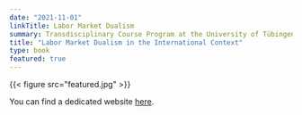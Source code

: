 ```yaml
---
date: "2021-11-01"
linkTitle: Labor Market Dualism
summary: Transdisciplinary Course Program at the University of Tübingen.
title: "Labor Market Dualism in the International Context"
type: book
featured: true
---
```


{{< figure src="featured.jpg" >}}


You can find a dedicated website <a href="https://dual-market.netlify.app/" target="_blank" rel="noopener noreferrer">here</a>.
